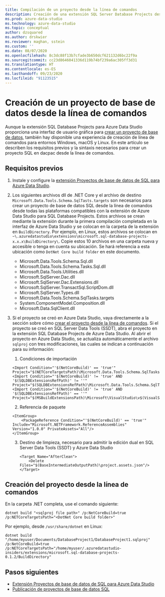 ```yaml
---
title: Compilación de un proyecto desde la línea de comandos
description: Creación de una extensión SQL Server Database Projects desde la línea de comandos
ms.prod: azure-data-studio
ms.technology: azure-data-studio
ms.topic: conceptual
author: dzsquared
ms.author: drskwier
ms.reviewer: maghan, sstein
ms.custom: ''
ms.date: 08/07/2020
ms.openlocfilehash: 8c3dc88f13b7cfade3b650dcf621132d6bc22f9a
ms.sourcegitcommit: cc23d8646041336d119b74bf239a6ac305ff3d31
ms.translationtype: HT
ms.contentlocale: es-ES
ms.lasthandoff: 09/23/2020
ms.locfileid: "91123515"
---
```

# <a name="build-a-database-project-from-command-line"></a>Creación de un proyecto de base de datos desde la línea de comandos

Aunque la extensión SQL Database Projects para Azure Data Studio proporciona una interfaz de usuario gráfica para [crear un proyecto de base de datos](sql-database-project-extension-build.md), también hay disponible una experiencia de creación de línea de comandos para entornos Windows, macOS y Linux. En este artículo se describen los requisitos previos y la sintaxis necesarios para crear un proyecto SQL en dacpac desde la línea de comandos.

## <a name="prerequisites"></a>Requisitos previos

1. Instale y configure la [extensión Proyectos de base de datos de SQL para Azure Data Studio](sql-database-project-extension.md).

2. Los siguientes archivos dll de .NET Core y el archivo de destino `Microsoft.Data.Tools.Schema.SqlTasts.targets` son necesarios para crear un proyecto de base de datos SQL desde la línea de comandos desde todas las plataformas compatibles con la extensión de Azure Data Studio para SQL Database Projects. Estos archivos se crean mediante la extensión durante la primera compilación completada en la interfaz de Azure Data Studio y se colocan en la carpeta de la extensión en `BuildDirectory`.  Por ejemplo, en Linux, estos archivos se colocan en `~\.azuredatastudio\extensions\microsoft.sql-database-projects-x.x.x\BuildDirectory\`.  Copie estos 10 archivos en una carpeta nueva y accesible o tenga en cuenta su ubicación.  Se hará referencia a esta ubicación como `DotNet Core build folder` en este documento.

    - Microsoft.Data.Tools.Schema.Sql.dll
    - Microsoft.Data.Tools.Schema.Tasks.Sql.dll
    - Microsoft.Data.Tools.Utilities.dll
    - Microsoft.SqlServer.Dac.dll
    - Microsoft.SqlServer.Dac.Extensions.dll
    - Microsoft.SqlServer.TransactSql.ScriptDom.dll
    - Microsoft.SqlServer.Types.dll
    - Microsoft.Data.Tools.Schema.SqlTasks.targets
    - System.ComponentModel.Composition.dll
    - Microsoft.Data.SqlClient.dll

3. Si el proyecto se creó en Azure Data Studio, vaya directamente a la sección sobre cómo [crear el proyecto desde la línea de comandos](#build-the-project-from-the-command-line). Si el proyecto se creó en SQL Server Data Tools (SSDT), abra el proyecto en la extensión SQL Database Projects de Azure Data Studio.  Al abrir el proyecto en Azure Data Studio, se actualiza automáticamente el archivo `sqlproj` con tres modificaciones, las cuales se indican a continuación para su información:

    1. Condiciones de importación

    ```console
    <Import Condition="'$(NetCoreBuild)' == 'true'" Project="$(NETCoreTargetsPath)\Microsoft.Data.Tools.Schema.SqlTasks.targets"/> 
    <Import Condition="'$(NetCoreBuild)' != 'true' AND '$(SQLDBExtensionsRefPath)' != ''" Project="$(SQLDBExtensionsRefPath)\Microsoft.Data.Tools.Schema.SqlTasks.targets"/>
    <Import Condition="'$(NetCoreBuild)' != 'true' AND '$(SQLDBExtensionsRefPath)' == ''" Project="$(MSBuildExtensionsPath)\Microsoft\VisualStudio\v$(VisualStudioVersion)\SSDT\Microsoft.Data.Tools.Schema.SqlTasks.targets"/>
    ```

    2. Referencia de paquete

    ```console
    <ItemGroup>
        <PackageReference Condition="'$(NetCoreBuild)' == 'true'" Include="Microsoft.NETFramework.ReferenceAssemblies" Version="1.0.0" PrivateAssets="All"/>
    </ItemGroup>
    ```

    3. Destino de limpieza, necesario para admitir la edición dual en SQL Server Data Tools (SSDT) y Azure Data Studio

        ```console
        <Target Name="AfterClean">
            <Delete Files="$(BaseIntermediateOutputPath)\project.assets.json"/>
        </Target>
        ```

## <a name="build-the-project-from-the-command-line"></a>Creación del proyecto desde la línea de comandos

En la carpeta .NET completa, use el comando siguiente:

```console
dotnet build "<sqlproj file path>" /p:NetCoreBuild=true /p:NETCoreTargetsPath="<DotNet Core build folder>"
```

Por ejemplo, desde `/usr/share/dotnet` en Linux:

```console
dotnet build "/home/myuser/Documents/DatabaseProject1/DatabaseProject1.sqlproj" /p:NetCoreBuild=true /p:NETCoreTargetsPath="/home/myuser/.azuredatastudio-insiders/extensions/microsoft.sql-database-projects-0.1.2/BuildDirectory"  
```

## <a name="next-steps"></a>Pasos siguientes

- [Extensión Proyectos de base de datos de SQL para Azure Data Studio](sql-database-project-extension.md)
- [Publicación de proyectos de base de datos SQL](sql-database-project-extension-build.md#publish-a-database-project)
